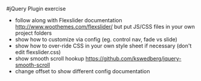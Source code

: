 #jQuery Plugin exercise

* follow along with Flexslider documentation <http://www.woothemes.com/flexslider/> but put JS/CSS files in your own project folders
* show how to customize via config (eg. control nav, fade vs slide)
* show how to over-ride CSS in your own style sheet if necessary (don't edit flexslider.css)
* show smooth scroll hookup <https://github.com/kswedberg/jquery-smooth-scroll>
* change offset to show different config documentation

